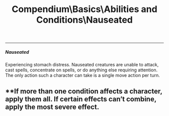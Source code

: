 ﻿---
lang: en
aliases: [Nauseated]
title: Compendium\Basics\Abilities and Conditions\Nauseated
tag: Conditions
---

---
##### Nauseated

Experiencing stomach distress. Nauseated creatures are unable to attack, cast spells, concentrate on spells, or do anything else requiring attention. The only action such a character can take is a single move action per turn.

**If more than one condition affects a character, apply them all. If certain effects can’t combine, apply the most severe effect.
<br><br>
---
